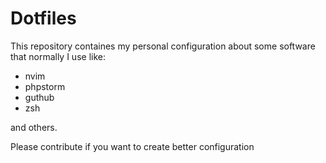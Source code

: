 # Dotfiles

This repository containes my personal configuration about some software that normally I use like: 

* nvim
* phpstorm
* guthub
* zsh

and others.

Please contribute if you want to create better configuration
